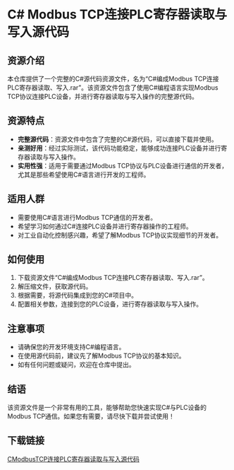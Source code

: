 # C# Modbus TCP连接PLC寄存器读取与写入源代码

## 资源介绍

本仓库提供了一个完整的C#源代码资源文件，名为“C#编成Modbus TCP连接PLC寄存器读取、写入.rar”。该资源文件包含了使用C#编程语言实现Modbus TCP协议连接PLC设备，并进行寄存器读取与写入操作的完整源代码。

## 资源特点

- **完整源代码**：资源文件中包含了完整的C#源代码，可以直接下载并使用。
- **亲测好用**：经过实际测试，该代码功能稳定，能够成功连接PLC设备并进行寄存器读取与写入操作。
- **实用性强**：适用于需要通过Modbus TCP协议与PLC设备进行通信的开发者，尤其是那些希望使用C#语言进行开发的工程师。

## 适用人群

- 需要使用C#语言进行Modbus TCP通信的开发者。
- 希望学习如何通过C#连接PLC设备并进行寄存器操作的工程师。
- 对工业自动化控制感兴趣，希望了解Modbus TCP协议实现细节的开发者。

## 如何使用

1. 下载资源文件“C#编成Modbus TCP连接PLC寄存器读取、写入.rar”。
2. 解压缩文件，获取源代码。
3. 根据需要，将源代码集成到您的C#项目中。
4. 配置相关参数，连接到您的PLC设备，进行寄存器读取与写入操作。

## 注意事项

- 请确保您的开发环境支持C#编程语言。
- 在使用源代码前，建议先了解Modbus TCP协议的基本知识。
- 如有任何问题或疑问，欢迎在仓库中提出。

## 结语

该资源文件是一个非常有用的工具，能够帮助您快速实现C#与PLC设备的Modbus TCP通信。如果您有需要，请尽快下载并尝试使用！

## 下载链接

[CModbusTCP连接PLC寄存器读取与写入源代码](https://pan.quark.cn/s/1d74a2741a99)